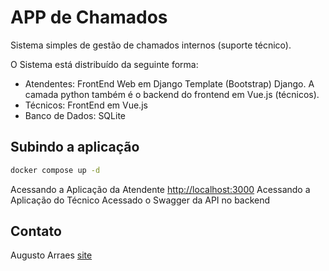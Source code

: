 # APP de Chamados

Sistema simples de gestão de chamados internos (suporte técnico).

O Sistema está distribuído da seguinte forma:
- Atendentes: FrontEnd Web em Django Template (Bootstrap) Django. A camada python também é o backend do frontend em Vue.js (técnicos).
- Técnicos: FrontEnd em Vue.js
- Banco de Dados: SQLite

## Subindo a aplicação
```bash
docker compose up -d
```
Acessando a Aplicação da Atendente [http://localhost:3000](http://localhost:3000)
Acessando a Aplicação do Técnico 
Acessado o Swagger da API no backend 

## Contato

Augusto Arraes
[site](http://linktr.ee/a.arraes)